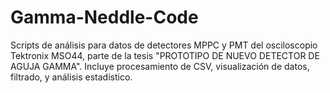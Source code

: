 # Gamma-Neddle-Code
Scripts de análisis para datos de detectores MPPC y PMT del osciloscopio Tektronix MSO44, parte de la tesis "PROTOTIPO DE NUEVO DETECTOR DE AGUJA GAMMA". Incluye procesamiento de CSV, visualización de datos, filtrado, y análisis estadístico.

